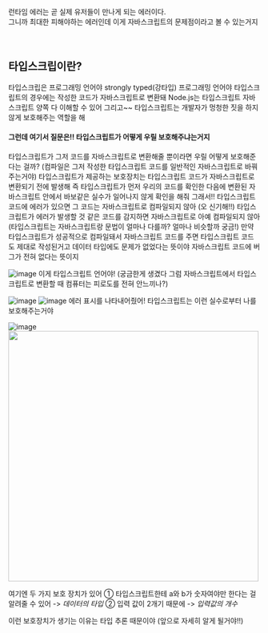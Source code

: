 런타임 에러는 곧 실제 유저들이 만나게 되는 에러이다. <br>
그니까 최대한 피해야하는 에러인데 이게 자바스크립트의 문제점이라고 볼 수 있는거지<br><br><br>

## 타입스크립이란?
타입스크립은 프로그래밍 언어야
strongly typed(강타입) 프로그래밍 언어야
타입스크립트의 경우에는 작성한 코드가 자바스크립트로 변환돼
Node.js는 타입스크립트 자바스크립트 양쪽 다 이해할 수 있어
그리고~~
타입스크립트는 개발자가 멍청한 짓을 하지 않게 보호해주는 역할을 해
#### 그런데 여기서 질문은!! 타입스크립트가 어떻게 우릴 보호해주냐는거지
타입스크립트가 그저 코드를 자바스크립트로 변환해줄 뿐이라면 우릴 어떻게 보호해준다는 걸까?
(컴파일은 그저 작성한 타입스크립트 코드를 일반적인 자바스크립트로 바꿔주는거야)
타입스크립트가 제공하는 보호장치는 타입스크립트 코드가 자바스크립트로 변환되기 전에 발생해
즉 타입스크립트가 먼저 우리의 코드를 확인한 다음에 
변환된 자바스크립트 안에서 바보같은 실수가 일어나지 않게 확인을 해줘
그래서!! 타입스크립트 코드에 에러가 있으면 그 코드는 자바스크립트로 컴파일되지 않아
(오 신기해!!)
타입스크립트가 에러가 발생할 것 같은 코드를 감지하면 자바스크립트로 아예 컴파일되지 않아
(타입스크립트는 자바스크립트랑 문법이 얼마나 다를까? 얼마나 비슷할까 궁금!)
만약 타입스크립트가 성공적으로 컴파일돼서 자바스크립트 코드를 주면 
타입스크립트 코드도 제대로 작성된거고 데이터 타입에도 문제가 없었다는 뜻이야
자바스크립트 코드에 버그가 전혀 없다는 뜻이지

![image](https://user-images.githubusercontent.com/76997276/175075242-081ae328-5c96-4636-8007-8f28ae82baa6.png)
이게 타입스크립트 언어야! 
(궁금한게 생겼다 그럼 자바스크립트에서 타입스크립트로 변환할 때 컴퓨터는 피로도를 전혀 안느끼나?) 

![image](https://user-images.githubusercontent.com/76997276/175075766-71fabcaa-545b-4745-959d-12c55a10921b.png)
![image](https://user-images.githubusercontent.com/76997276/175075925-970ea146-c28f-42d6-b32f-65a727bea791.png)
에러 표시를 나타내어줬어!
타입스크립트는 이런 실수로부터 나를 보호해주는거야

![image](https://user-images.githubusercontent.com/76997276/175077043-4bf50a80-f15d-44c6-84e0-c563b4125632.png)
<img src="https://user-images.githubusercontent.com/76997276/175077277-f504a4cf-d312-42ba-9291-9d762cc0a603.png" width=500>

여기엔 두 가지 보호 장치가 있어
① 타입스크립트한테 a와 b가 숫자여야만 한다는 걸 알려줄 수 있어 -> *데이터의 타입*
② 입력 값이 2개기 때문에 -> *입력값의 개수*

이런 보호장치가 생기는 이유는 타입 추론 때문이야
(앞으로 자세히 알게 될거야!!)



